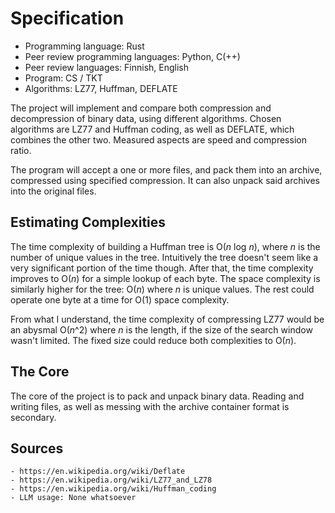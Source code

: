 # Specification

- Programming language: Rust
- Peer review programming languages: Python, C(++)
- Peer review languages: Finnish, English
- Program: CS / TKT
- Algorithms: LZ77, Huffman, DEFLATE

The project will implement and compare both compression and decompression of binary data, using different algorithms. Chosen algorithms are LZ77 and Huffman coding, as well as DEFLATE, which combines the other two. Measured aspects are speed and compression ratio.

The program will accept a one or more files, and pack them into an archive, compressed using specified compression. It can also unpack said archives into the original files. 

## Estimating Complexities

The time complexity of building a Huffman tree is O(*n* log *n*), where *n* is the number of unique values in the tree. Intuitively the tree doesn't seem like a very significant portion of the time though. After that, the time complexity improves to O(*n*) for a simple lookup of each byte. The space complexity is similarly higher for the tree: O(*n*) where *n* is unique values. The rest could operate one byte at a time for O(1) space complexity.

From what I understand, the time complexity of compressing LZ77 would be an abysmal O(*n*^2) where *n* is the length, if the size of the search window wasn't limited. The fixed size could reduce both complexities to O(*n*).

## The Core

The core of the project is to pack and unpack binary data. Reading and writing files, as well as messing with the archive container format is secondary. 

## Sources
    - https://en.wikipedia.org/wiki/Deflate
    - https://en.wikipedia.org/wiki/LZ77_and_LZ78
    - https://en.wikipedia.org/wiki/Huffman_coding
    - LLM usage: None whatsoever